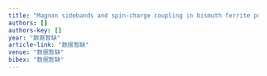 ```yaml
---
title: "Magnon sidebands and spin-charge coupling in bismuth ferrite probed by nonlinear optical spectroscopy"
authors: []
authors-key: []
year: "数据暂缺"
article-link: "数据暂缺"
venue: "数据暂缺"
bibex: "数据暂缺"
---
```

